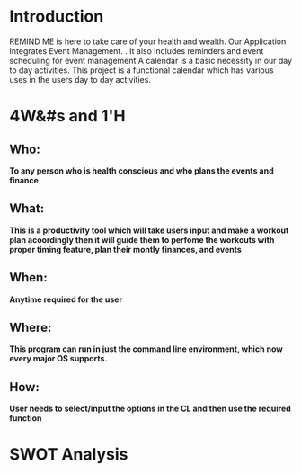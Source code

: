 # Introduction #
REMIND ME is here to take care of your health and wealth. Our Application Integrates Event Management. . It also includes reminders and event scheduling for event management
A calendar is a basic necessity in our day to day activities. This project is a functional calendar which has various uses in the users day to day activities.

# 4W&#s and 1&#39;H
## Who:
**To any person who is health conscious and who plans the events and finance**
## What:
**This is a productivity tool which will take users input and make a workout plan acoordingly then it will guide them to perfome the workouts with proper timing feature, plan their montly finances, and events**
## When:
**Anytime required for the user**
## Where:
**This program can run in just the command line environment, which now every major OS supports.**
## How:
**User needs to select/input the options in the CL and then use the required function**


# SWOT Analysis #

